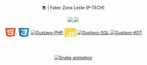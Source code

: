 <div align="center"><br>
📚 | Fatec Zona Leste (P-TECH)
</div></br>

<div align="center">
  <a href="https://github.com/gustavogmuniz">
  <img height="180em" src="https://github-readme-stats.vercel.app/api?username=gustavogmuniz&show_icons=true&theme=dracula&include_all_commits=true&count_private=true"/>
  <img height="180em" src="https://github-readme-stats.vercel.app/api/top-langs/?username=gustavogmuniz&layout=compact&langs_count=7&theme=dracula"/>
</div>
  
  <div align="center" style="display: inline_block"><br>
  <img align="center" alt="Gustavo-HTML" height="30" width="40" src="https://raw.githubusercontent.com/devicons/devicon/master/icons/html5/html5-original.svg">
  <img align="center" alt="Gustavo-CSS" height="30" width="40" src="https://raw.githubusercontent.com/devicons/devicon/master/icons/css3/css3-original.svg">
  <img align="center" alt="Gustavo-PHP" height="30" width="40" src="https://cdn.jsdelivr.net/gh/devicons/devicon/icons/php/php-original.svg" />  
  <img align="center" alt="Gustavo-Js" height="30" width="40" src="https://raw.githubusercontent.com/devicons/devicon/master/icons/javascript/javascript-plain.svg">
  <img align="center" alt="Gustavo-SQL" height="30" width="40" src="https://cdn.jsdelivr.net/gh/devicons/devicon/icons/mysql/mysql-original-wordmark.svg" />
  <img align="center" alt="Gustavo-KOT" height="30" width="40" src="https://cdn.jsdelivr.net/gh/devicons/devicon/icons/kotlin/kotlin-original.svg" />
            
  
##
    
<br />
                                                                                                                                    
   ![Snake animation](https://github.com/gustavogmuniz/gustavogmuniz/blob/output/github-contribution-grid-snake.svg)
                                                                                                                                             
<br />
